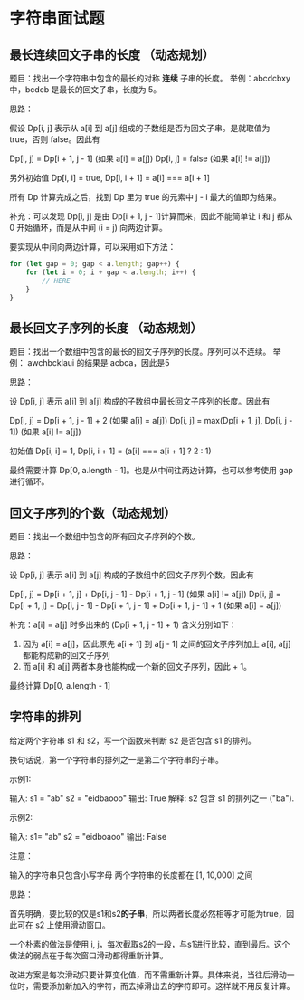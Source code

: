 # 字符串面试题

## 最长连续回文子串的长度 （动态规划）

题目：找出一个字符串中包含的最长的对称 __连续__ 子串的长度。
举例：abcdcbxy 中，bcdcb 是最长的回文子串，长度为 5。

思路：

假设 Dp[i, j] 表示从 a[i] 到 a[j] 组成的子数组是否为回文子串。是就取值为 true，否则 false。因此有

Dp[i, j] = Dp[i + 1, j - 1] (如果 a[i] = a[j])
Dp[i, j] = false (如果 a[i] != a[j])

另外初始值 Dp[i, i] = true, Dp[i, i + 1] = a[i] === a[i + 1]

所有 Dp 计算完成之后，找到 Dp 里为 true 的元素中 j - i 最大的值即为结果。

补充：可以发现 Dp[i, j] 是由 Dp[i + 1, j - 1]计算而来，因此不能简单让 i 和 j 都从 0 开始循环，而是从中间 (i = j) 向两边计算。

要实现从中间向两边计算，可以采用如下方法：
```javascript
for (let gap = 0; gap < a.length; gap++) {
    for (let i = 0; i + gap < a.length; i++) {
        // HERE
    }
}
```

## 最长回文子序列的长度 （动态规划）

题目：找出一个数组中包含的最长的回文子序列的长度。序列可以不连续。
举例： awchbcklaui 的结果是 acbca，因此是5

思路：

设 Dp[i, j] 表示 a[i] 到 a[j] 构成的子数组中最长回文子序列的长度。因此有

Dp[i, j] = Dp[i + 1, j - 1] + 2 (如果 a[i] = a[j])
Dp[i, j] = max(Dp[i + 1, j], Dp[i, j - 1]) (如果 a[i] != a[j])

初始值 Dp[i, i] = 1, Dp[i, i + 1] = (a[i] === a[i + 1] ? 2 : 1)

最终需要计算 Dp[0, a.length - 1]。也是从中间往两边计算，也可以参考使用 gap 进行循环。

## 回文子序列的个数（动态规划）

题目：找出一个数组中包含的所有回文子序列的个数。

思路：

设 Dp[i, j] 表示 a[i] 到 a[j] 构成的子数组中的回文子序列个数。因此有

Dp[i, j] = Dp[i + 1, j] + Dp[i, j - 1] - Dp[i + 1, j - 1] (如果 a[i] != a[j])
Dp[i, j] = Dp[i + 1, j] + Dp[i, j - 1] - Dp[i + 1, j - 1] + Dp[i + 1, j - 1] + 1 (如果 a[i] = a[j])

补充：a[i] = a[j] 时多出来的 (Dp[i + 1, j - 1] + 1) 含义分别如下：
1. 因为 a[i] = a[j]，因此原先 a[i + 1] 到 a[j - 1] 之间的回文子序列加上 a[i], a[j] 都能构成新的回文子序列
2. 而 a[i] 和 a[j] 两者本身也能构成一个新的回文子序列，因此 + 1。

最终计算 Dp[0, a.length - 1]

## 字符串的排列

给定两个字符串 s1 和 s2，写一个函数来判断 s2 是否包含 s1 的排列。

换句话说，第一个字符串的排列之一是第二个字符串的子串。

示例1:

输入: s1 = "ab" s2 = "eidbaooo"
输出: True
解释: s2 包含 s1 的排列之一 ("ba").


示例2:

输入: s1= "ab" s2 = "eidboaoo"
输出: False


注意：

输入的字符串只包含小写字母
两个字符串的长度都在 [1, 10,000] 之间

思路：

首先明确，要比较的仅是s1和s2**的子串**，所以两者长度必然相等才可能为true，因此可在 s2 上使用滑动窗口。

一个朴素的做法是使用 i, j，每次截取s2的一段，与s1进行比较，直到最后。这个做法的弱点在于每次窗口滑动都得重新计算。

改进方案是每次滑动只要计算变化值，而不需重新计算。具体来说，当往后滑动一位时，需要添加新加入的字符，而去掉滑出去的字符即可。这样就不用反复计算。